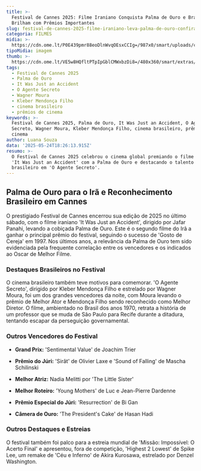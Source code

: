 ```yaml
---
title: >-
  Festival de Cannes 2025: Filme Iraniano Conquista Palma de Ouro e Brasileiros
  Brilham com Prêmios Importantes
slug: festival-de-cannes-2025-filme-iraniano-leva-palma-de-ouro-confira-vencedores
categoria: FILMES
midia: >-
  https://cdn.ome.lt/P0E439pmr88eoDlnWvqOEsxCCIg=/987x0/smart/uploads/conteudo/fotos/cannes-2025-capa.png
tipoMidia: imagem
thumb: >-
  https://cdn.ome.lt/VE5w8HQfltPTpIpGblCMWxbzDi8=/480x360/smart/extras/conteudos/cannes-2025_ZHin9mo.jpg
tags:
  - Festival de Cannes 2025
  - Palma de Ouro
  - It Was Just an Accident
  - O Agente Secreto
  - Wagner Moura
  - Kleber Mendonça Filho
  - cinema brasileiro
  - prêmios de cinema
keywords: >-
  Festival de Cannes 2025, Palma de Ouro, It Was Just an Accident, O Agente
  Secreto, Wagner Moura, Kleber Mendonça Filho, cinema brasileiro, prêmios de
  cinema
author: Luana Souza
data: '2025-05-24T18:26:13.915Z'
resumo: >-
  O Festival de Cannes 2025 celebrou o cinema global premiando o filme iraniano
  'It Was Just an Accident' com a Palma de Ouro e destacando o talento
  brasileiro em 'O Agente Secreto'.
---
```


## Palma de Ouro para o Irã e Reconhecimento Brasileiro em Cannes

O prestigiado Festival de Cannes encerrou sua edição de 2025 no último sábado, com o filme iraniano 'It Was Just an Accident', dirigido por Jafar Panahi, levando a cobiçada Palma de Ouro. Este é o segundo filme do Irã a ganhar o principal prêmio do festival, seguindo o sucesso de 'Gosto de Cereja' em 1997. Nos últimos anos, a relevância da Palma de Ouro tem sido evidenciada pela frequente correlação entre os vencedores e os indicados ao Oscar de Melhor Filme.

### Destaques Brasileiros no Festival

O cinema brasileiro também teve motivos para comemorar. 'O Agente Secreto', dirigido por Kleber Mendonça Filho e estrelado por Wagner Moura, foi um dos grandes vencedores da noite, com Moura levando o prêmio de Melhor Ator e Mendonça Filho sendo reconhecido como Melhor Diretor. O filme, ambientado no Brasil dos anos 1970, retrata a história de um professor que se muda de São Paulo para Recife durante a ditadura, tentando escapar da perseguição governamental.

### Outros Vencedores do Festival

- **Grand Prix:** 'Sentimental Value' de Joachim Trier

- **Prêmio do Júri:** 'Sirât' de Olivier Laxe e 'Sound of Falling' de Mascha Schilinski

- **Melhor Atriz:** Nadia Melitti por 'The Little Sister'

- **Melhor Roteiro:** 'Young Mothers' de Luc e Jean-Pierre Dardenne

- **Prêmio Especial do Júri:** 'Resurrection' de Bi Gan

- **Câmera de Ouro:** 'The President's Cake' de Hasan Hadi

### Outros Destaques e Estreias

O festival também foi palco para a estreia mundial de 'Missão: Impossível: O Acerto Final' e apresentou, fora de competição, 'Highest 2 Lowest' de Spike Lee, um remake de 'Céu e Inferno' de Akira Kurosawa, estrelado por Denzel Washington.
